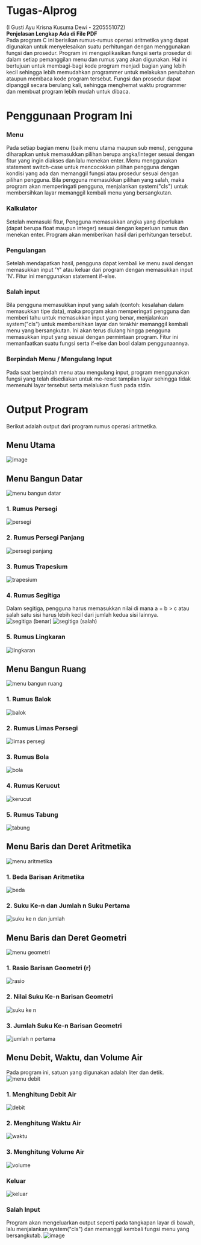 # Tugas-Alprog
(I Gusti Ayu Krisna Kusuma Dewi - 2205551072) \
**Penjelasan Lengkap Ada di File PDF** \
Pada program C ini berisikan rumus-rumus operasi aritmetika yang dapat digunakan untuk menyelesaikan suatu perhitungan dengan menggunakan fungsi dan prosedur. Program ini mengaplikasikan fungsi serta prosedur di dalam setiap pemanggilan menu dan rumus yang akan digunakan. Hal ini bertujuan untuk membagi-bagi kode program menjadi bagian yang lebih kecil sehingga lebih memudahkan programmer untuk melakukan perubahan ataupun membaca kode program tersebut. Fungsi dan prosedur dapat dipanggil secara berulang kali, sehingga menghemat waktu programmer dan membuat program lebih mudah untuk dibaca.


# Penggunaan Program Ini
### Menu
Pada setiap bagian menu (baik menu utama maupun sub menu), pengguna diharapkan untuk memasukkan pilihan berupa angka/integer sesuai dengan fitur yang ingin diakses dan lalu menekan enter. Menu menggunakan statement switch-case untuk mencocokkan pilihan pengguna dengan kondisi yang ada dan memanggil fungsi atau prosedur sesuai dengan pilihan pengguna. Bila pengguna memasukkan pilihan yang salah, maka program akan memperingati pengguna, menjalankan system("cls") untuk membersihkan layar memanggil kembali menu yang bersangkutan.
### Kalkulator
Setelah memasuki fitur, Pengguna memasukkan angka yang diperlukan (dapat berupa float maupun integer) sesuai dengan keperluan rumus dan menekan enter. Program akan memberikan hasil dari perhitungan tersebut.
### Pengulangan 
Setelah mendapatkan hasil, pengguna dapat kembali ke menu awal dengan memasukkan input 'Y' atau keluar dari program dengan memasukkan input 'N'. Fitur ini menggunakan statement if-else.
### Salah input
Bila pengguna memasukkan input yang salah (contoh: kesalahan dalam memasukkan tipe data), maka program akan memperingati pengguna dan memberi tahu untuk memasukkan input yang benar, menjalankan system("cls") untuk membersihkan layar dan terakhir memanggil kembali menu yang bersangkutan. Ini akan terus diulang hingga pengguna memasukkan input yang sesuai dengan permintaan program. Fitur ini memanfaatkan suatu fungsi serta if-else dan bool dalam penggunaannya.
### Berpindah Menu / Mengulang Input
Pada saat berpindah menu atau mengulang input, program menggunakan fungsi yang telah disediakan untuk me-reset tampilan layar sehingga tidak memenuhi layar tersebut serta melalukan flush pada stdin.


# Output Program
Berikut adalah output dari program rumus operasi aritmetika.

## Menu Utama
![image](https://user-images.githubusercontent.com/113322119/196034833-e3baf98b-f806-42c7-9487-9d1fa8068e9d.png)

## Menu Bangun Datar
![menu bangun datar](https://user-images.githubusercontent.com/113322119/196032500-a28d5f68-e26d-483a-a53e-8f32d59e4527.png)
### 1. Rumus Persegi
![persegi](https://user-images.githubusercontent.com/113322119/196033773-5cfd830f-7392-40de-bb98-2619c1ab0e1a.png)
### 2. Rumus Persegi Panjang
![persegi panjang](https://user-images.githubusercontent.com/113322119/196033780-a544d7f5-f7cf-491a-be52-ba7685d9b608.png)
### 3. Rumus Trapesium
![trapesium](https://user-images.githubusercontent.com/113322119/196033792-5cd5aa30-77fe-4de8-91c0-d5ffd30bf69f.png)
### 4. Rumus Segitiga
Dalam segitiga, pengguna harus memasukkan nilai di mana a + b > c atau salah satu sisi harus lebih kecil dari jumlah kedua sisi lainnya.
![segitiga (benar)](https://user-images.githubusercontent.com/113322119/196033864-2aa0e1a5-616f-41a9-81d7-eacf2b8bf843.png)
![segitiga (salah)](https://user-images.githubusercontent.com/113322119/196033873-689ff52d-aa3f-4a61-bfdc-c62c976aca28.png)
### 5. Rumus Lingkaran
![lingkaran](https://user-images.githubusercontent.com/113322119/196033899-dfcd7ed8-3ab9-4de1-b66a-eeb9ed8ea124.png)


## Menu Bangun Ruang
![menu bangun ruang](https://user-images.githubusercontent.com/113322119/196032508-6dbc2dfc-0d31-4d63-a5a0-e029aee295df.png)
### 1. Rumus Balok
![balok](https://user-images.githubusercontent.com/113322119/196033971-18545303-9462-45a1-a24a-79b3f93c1663.png)
### 2. Rumus Limas Persegi
![limas persegi](https://user-images.githubusercontent.com/113322119/196033986-d654874d-1556-4e16-b1a4-e28b5f51f3e0.png)
### 3. Rumus Bola
![bola](https://user-images.githubusercontent.com/113322119/196034049-d24fcab4-a558-425a-80c7-f6f338553933.png)
### 4. Rumus Kerucut
![kerucut](https://user-images.githubusercontent.com/113322119/196034052-f85c96ee-9081-4044-b200-c8816d14daf4.png)
### 5. Rumus Tabung
![tabung](https://user-images.githubusercontent.com/113322119/196034059-033e2bbb-a5db-40d1-ae8b-d5de83a9bff8.png)


## Menu Baris dan Deret Aritmetika
![menu aritmetika](https://user-images.githubusercontent.com/113322119/196032515-fbb8c802-9f9a-4edc-8093-43595c29d0b8.png)
### 1. Beda Barisan Aritmetika
![beda](https://user-images.githubusercontent.com/113322119/196034375-03aa403f-b253-4627-9747-3f988cb2cd58.png)
### 2. Suku Ke-n dan Jumlah n Suku Pertama
![suku ke n dan jumlah](https://user-images.githubusercontent.com/113322119/196034380-582acb8a-5ff1-42bb-8335-e5b9eab5b660.png)

## Menu Baris dan Deret Geometri
![menu geometri](https://user-images.githubusercontent.com/113322119/196032520-c6bb82e9-fa4a-4fa9-b574-90dc7936e223.png)
### 1. Rasio Barisan Geometri (r)
![rasio](https://user-images.githubusercontent.com/113322119/196034357-776274d2-8a71-4081-9caa-92618789a216.png)
### 2. Nilai Suku Ke-n Barisan Geometri
![suku ke n](https://user-images.githubusercontent.com/113322119/196034366-2de24782-0a47-4e71-b8e7-8ff9e235ad65.png)
### 3. Jumlah Suku Ke-n Barisan Geometri
![jumlah n pertama](https://user-images.githubusercontent.com/113322119/196034345-4fcd87b7-a9ee-4b64-8ca9-d6bb354a13d7.png)

## Menu Debit, Waktu, dan Volume Air
Pada program ini, satuan yang digunakan adalah liter dan detik.
![menu debit](https://user-images.githubusercontent.com/113322119/196032529-e287e936-9ea4-4b7c-8989-14f4191c8bf6.png)
### 1. Menghitung Debit Air
![debit](https://user-images.githubusercontent.com/113322119/196034335-06009e64-8af7-4058-810e-0feda2c67bbc.png)
### 2. Menghitung Waktu Air
![waktu](https://user-images.githubusercontent.com/113322119/196034341-f2ebc5a2-a85c-42d5-996f-626552889fb5.png)
### 3. Menghitung Volume Air
![volume](https://user-images.githubusercontent.com/113322119/196034339-8748ab5a-40f5-4001-9f61-74d15ba1faaa.png)

### Keluar
![keluar](https://user-images.githubusercontent.com/113322119/196035650-78e9162f-c36f-4550-bd51-e8bc48e9301c.png)

### Salah Input
Program akan mengeluarkan output seperti pada tangkapan layar di bawah, lalu menjalankan system("cls") dan memanggil kembali fungsi menu yang bersangkutab.
![image](https://user-images.githubusercontent.com/113322119/196036063-6b3d70b2-9a99-407f-b7ea-ea94b3a45e00.png)
